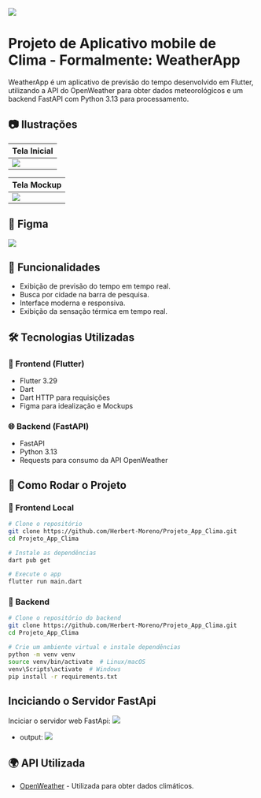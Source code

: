 ![](./GitAssets/App_Icon.png)
# Projeto de Aplicativo mobile de Clima - Formalmente: WeatherApp

WeatherApp é um aplicativo de previsão do tempo desenvolvido em Flutter, utilizando a API do OpenWeather para obter dados meteorológicos e um backend FastAPI com Python 3.13 para processamento.

## 📷 Ilustrações

|        Tela Inicial       |
| ------------------------- |
| ![](./GitAssets/test.png) |


|        Tela Mockup        |
| ------------------------- |
|![](./GitAssets/Mockup.png)|

## 📱 Figma 

![](./GitAssets/Figma.png)

## 📌 Funcionalidades

- Exibição de previsão do tempo em tempo real.
- Busca por cidade na barra de pesquisa.
- Interface moderna e responsiva.
- Exibição da sensação térmica em tempo real.

## 🛠️ Tecnologias Utilizadas

### 📱 Frontend (Flutter)

- Flutter 3.29
- Dart
- Dart HTTP para requisições
- Figma para idealização e Mockups

### 🌐 Backend (FastAPI)

- FastAPI
- Python 3.13
- Requests para consumo da API OpenWeather

## 🚀 Como Rodar o Projeto

### 📲 Frontend Local
```bash
# Clone o repositório
git clone https://github.com/Herbert-Moreno/Projeto_App_Clima.git
cd Projeto_App_Clima

# Instale as dependências
dart pub get

# Execute o app
flutter run main.dart
```

### 🔧 Backend
```bash
# Clone o repositório do backend
git clone https://github.com/Herbert-Moreno/Projeto_App_Clima.git
cd Projeto_App_Clima

# Crie um ambiente virtual e instale dependências
python -m venv venv
source venv/bin/activate  # Linux/macOS
venv\Scripts\activate  # Windows
pip install -r requirements.txt
```
## Inciciando o Servidor FastApi
Inciciar o servidor web FastApi:
![](./GitAssets/StartCommand.png)

- output:
![](./GitAssets/ServerRunning.png)


## 🌍 API Utilizada

- [OpenWeather](https://openweathermap.org/) - Utilizada para obter dados climáticos.
